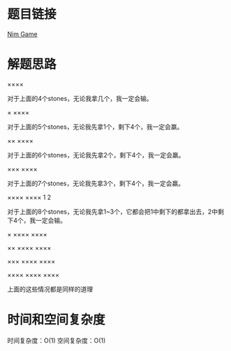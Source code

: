 # 题目链接

[Nim Game](https://leetcode.com/problems/nim-game/)

# 解题思路

××××

对于上面的4个stones，无论我拿几个，我一定会输。

× ××××

对于上面的5个stones，无论我先拿1个，剩下4个，我一定会羸。

×× ××××

对于上面的6个stones，无论我先拿2个，剩下4个，我一定会羸。

××× ××××

对于上面的7个stones，无论我先拿3个，剩下4个，我一定会羸。

×××× ××××
1    2

对于上面的8个stones，无论我先拿1~3个，它都会把1中剩下的都拿出去，2中剩下4个，我一定会输。

× ×××× ××××

×× ×××× ××××

××× ×××× ××××

×××× ×××× ××××

上面的这些情况都是同样的道理

# 时间和空间复杂度

时间复杂度：O(1)
空间复杂度：O(1)
